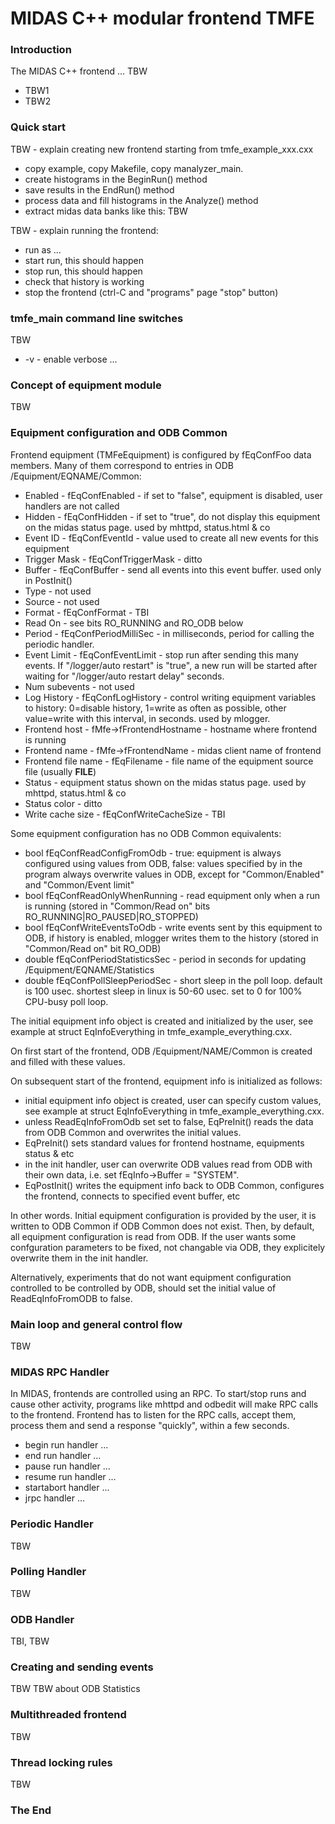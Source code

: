 # MIDAS C++ modular frontend TMFE

### Introduction

The MIDAS C++ frontend ... TBW

* TBW1
* TBW2

### Quick start

TBW - explain creating new frontend starting from tmfe_example_xxx.cxx

* copy example, copy Makefile, copy manalyzer_main.
* create histograms in the BeginRun() method
* save results in the EndRun() method
* process data and fill histograms in the Analyze() method
* extract midas data banks like this: TBW

TBW - explain running the frontend:

* run as ...
* start run, this should happen
* stop run, this should happen
* check that history is working
* stop the frontend (ctrl-C and "programs" page "stop" button)

### tmfe_main command line switches

TBW

* -v - enable verbose ...

### Concept of equipment module

TBW

### Equipment configuration and ODB Common

Frontend equipment (TMFeEquipment) is configured by fEqConfFoo data members. Many of them correspond to
entries in ODB /Equipment/EQNAME/Common:

* Enabled - fEqConfEnabled - if set to "false", equipment is disabled, user handlers are not called
* Hidden - fEqConfHidden - if set to "true", do not display this equipment on the midas status page. used by mhttpd, status.html & co
* Event ID - fEqConfEventId - value used to create all new events for this equipment
* Trigger Mask - fEqConfTriggerMask - ditto
* Buffer - fEqConfBuffer - send all events into this event buffer. used only in PostInit()
* Type - not used
* Source - not used
* Format  - fEqConfFormat - TBI
* Read On - see bits RO_RUNNING and RO_ODB below
* Period - fEqConfPeriodMilliSec - in milliseconds, period for calling the periodic handler.
* Event Limit - fEqConfEventLimit - stop run after sending this many events. If "/logger/auto restart" is "true", a new run will be started after waiting for "/logger/auto restart delay" seconds.
* Num subevents - not used
* Log History - fEqConfLogHistory - control writing equipment variables to history: 0=disable history, 1=write as often as possible, other value=write with this interval, in seconds. used by mlogger.
* Frontend host - fMfe->fFrontendHostname - hostname where frontend is running
* Frontend name - fMfe->fFrontendName - midas client name of frontend
* Frontend file name - fEqFilename - file name of the equipment source file (usually __FILE__)
* Status - equipment status shown on the midas status page. used by mhttpd, status.html & co
* Status color - ditto
* Write cache size - fEqConfWriteCacheSize - TBI

Some equipment configuration has no ODB Common equivalents:

* bool fEqConfReadConfigFromOdb - true: equipment is always configured using values from ODB, false: values specified by in the program always overwrite values in ODB, except for "Common/Enabled" and "Common/Event limit"
* bool fEqConfReadOnlyWhenRunning - read equipment only when a run is running (stored in "Common/Read on" bits RO_RUNNING|RO_PAUSED|RO_STOPPED)
* bool fEqConfWriteEventsToOdb - write events sent by this equipment to ODB, if history is enabled, mlogger writes them to the history (stored in "Common/Read on" bit RO_ODB)
* double fEqConfPeriodStatisticsSec - period in seconds for updating /Equipment/EQNAME/Statistics
* double fEqConfPollSleepPeriodSec - short sleep in the poll loop. default is 100 usec. shortest sleep in linux is 50-60 usec. set to 0 for 100% CPU-busy poll loop.

The initial equipment info object is created and initialized by the user, see example at struct EqInfoEverything in tmfe_example_everything.cxx.

On first start of the frontend, ODB /Equipment/NAME/Common is created and filled with these values.

On subsequent start of the frontend, equipment info is initialized as follows:
* initial equipment info object is created, user can specify custom values, see example at struct EqInfoEverything in tmfe_example_everything.cxx.
* unless ReadEqInfoFromOdb set set to false, EqPreInit() reads the data from ODB Common and overwrites the initial values.
* EqPreInit() sets standard values for frontend hostname, equipments status & etc
* in the init handler, user can overwrite ODB values read from ODB with their own data, i.e. set fEqInfo->Buffer = "SYSTEM".
* EqPostInit() writes the equipment info back to ODB Common, configures the frontend, connects to specified event buffer, etc

In other words. Initial equipment configuration is provided by the user, it is written to ODB Common
if ODB Common does not exist. Then, by default, all equipment configuration is read from ODB. If the user
wants some confguration parameters to be fixed, not changable via ODB, they explicitely overwrite
them in the init handler.

Alternatively, experiments that do not want equipment configuration controlled to be controlled by ODB,
should set the initial value of ReadEqInfoFromODB to false.

### Main loop and general control flow

TBW

### MIDAS RPC Handler

In MIDAS, frontends are controlled using an RPC. To start/stop runs
and cause other activity, programs like mhttpd and odbedit will make RPC
calls to the frontend. Frontend has to listen for the RPC calls, accept them,
process them and send a response "quickly", within a few seconds.

* begin run handler ...
* end run handler ...
* pause run handler ...
* resume run handler ...
* startabort handler ...
* jrpc handler ...

### Periodic Handler

TBW

### Polling Handler

TBW

### ODB Handler

TBI, TBW

### Creating and sending events

TBW
TBW about ODB Statistics

### Multithreaded frontend

TBW

### Thread locking rules

TBW

### The End
